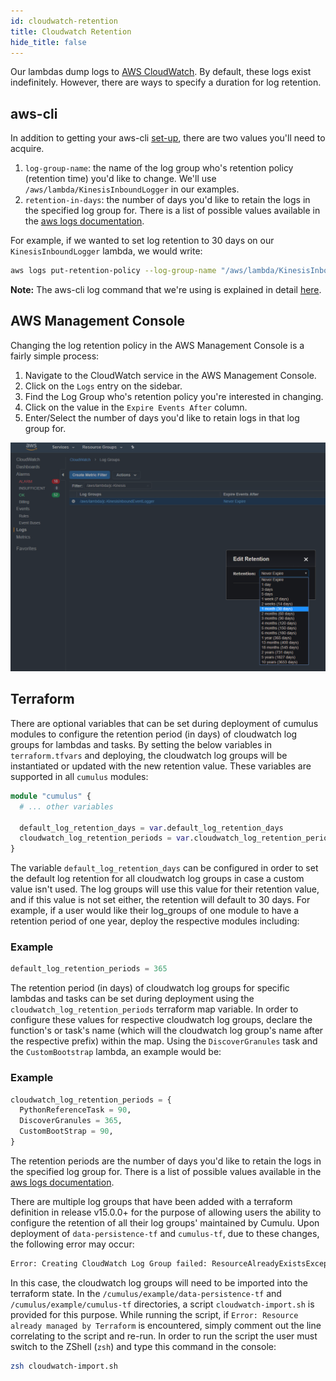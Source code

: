 ```yaml
---
id: cloudwatch-retention
title: Cloudwatch Retention
hide_title: false
---
```


Our lambdas dump logs to [AWS CloudWatch](https://aws.amazon.com/cloudwatch/). By default, these logs exist indefinitely. However, there are ways to specify a duration for log retention.

## aws-cli

In addition to getting your aws-cli [set-up](https://docs.aws.amazon.com/cli/latest/userguide/cli-chap-getting-started.html), there are two values you'll need to acquire.

1. `log-group-name`: the name of the log group who's retention policy (retention time) you'd like to change. We'll use `/aws/lambda/KinesisInboundLogger` in our examples.
2. `retention-in-days`: the number of days you'd like to retain the logs in the specified log group for. There is a list of possible values available in the [aws logs documentation](https://docs.aws.amazon.com/cli/latest/reference/logs/put-retention-policy.html).

For example, if we wanted to set log retention to 30 days on our `KinesisInboundLogger` lambda, we would write:

```bash
aws logs put-retention-policy --log-group-name "/aws/lambda/KinesisInboundLogger" --retention-in-days 30
```

**Note:** The aws-cli log command that we're using is explained in detail [here](https://docs.aws.amazon.com/cli/latest/reference/logs/put-retention-policy.html).

## AWS Management Console

Changing the log retention policy in the AWS Management Console is a fairly simple process:

1. Navigate to the CloudWatch service in the AWS Management Console.
2. Click on the `Logs` entry on the sidebar.
3. Find the Log Group who's retention policy you're interested in changing.
4. Click on the value in the `Expire Events After` column.
5. Enter/Select the number of days you'd like to retain logs in that log group for.

![Screenshot of AWS console showing how to configure the retention period for Cloudwatch logs](../assets/cloudwatch-retention.png)

## Terraform

There are optional variables that can be set during deployment of cumulus modules to configure
the retention period (in days) of cloudwatch log groups for lambdas and tasks. By setting the below 
variables in `terraform.tfvars` and deploying, the cloudwatch log groups will be instantiated or updated
with the new retention value. These variables are supported in all `cumulus` modules:

```tf
module "cumulus" {
  # ... other variables

  default_log_retention_days = var.default_log_retention_days
  cloudwatch_log_retention_periods = var.cloudwatch_log_retention_periods
}
```

The variable `default_log_retention_days` can be configured in order to set the default log retention for all cloudwatch log groups in case a custom value isn't used. The log groups will use this value for their retention value, and if this value is not set either, the retention will default to 30 days.
For example, if a user would like their log_groups of one module to have a retention period of one year,
deploy the respective modules including:

### Example

```tf
default_log_retention_periods = 365
```

The retention period (in days) of cloudwatch log groups for specific lambdas and tasks can be set
during deployment using the `cloudwatch_log_retention_periods` terraform map variable. In order to
configure these values for respective cloudwatch log groups, declare the function's or task's name
(which will the cloudwatch log group's name after the respective prefix) within the map. Using the `DiscoverGranules` task and the `CustomBootstrap` lambda, an example would be:

### Example

```tf
cloudwatch_log_retention_periods = {
  PythonReferenceTask = 90,
  DiscoverGranules = 365,
  CustomBootStrap = 90,
}
```

The retention periods are the number of days you'd like to retain the logs in the specified log group for. There is a list of possible values available in the [aws logs documentation](https://docs.aws.amazon.com/cli/latest/reference/logs/put-retention-policy.html).

There are multiple log groups that have been added with a terraform definition in release v15.0.0+ for the purpose of allowing users the ability to configure the retention of all their log groups' maintained by Cumulu. Upon deployment of `data-persistence-tf` and `cumulus-tf`, due to these changes, the following error may occur:

```bash
Error: Creating CloudWatch Log Group failed: ResourceAlreadyExistsException: The specified log group already exists:  The CloudWatch Log Group '/aws/lambda/exampleUser-KinesisInboundEventLogger' already exists.
```

In this case, the cloudwatch log groups will need to be imported into the terraform state. In the `/cumulus/example/data-persistence-tf` and `/cumulus/example/cumulus-tf`
directories, a script `cloudwatch-import.sh` is provided for this purpose. While running the script, if `Error: Resource already managed by Terraform` is encountered, simply comment out the line correlating to the script and re-run. In order to run the script the user must switch to the ZShell (`zsh`) and type this command in the console:

```bash
zsh cloudwatch-import.sh
```
